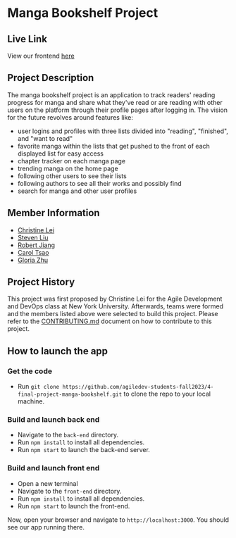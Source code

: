 # Manga Bookshelf Project

## Live Link
View our frontend [here](https://dolphin-app-k989q.ondigitalocean.app/)

## Project Description
The manga bookshelf project is an application to track readers' reading progress for manga and share what they've read or are reading with other users on the platform through their profile pages after logging in. The vision for the future revolves around features like:
- user logins and profiles with three lists divided into "reading", "finished", and "want to read"
- favorite manga within the lists that get pushed to the front of each displayed list for easy access
- chapter tracker on each manga page
- trending manga on the home page
- following other users to see their lists
- following authors to see all their works and possibly find
- search for manga and other user profiles

## Member Information
- [Christine Lei](https://github.com/Christine-Lei)
- [Steven Liu](https://github.com/ltaoming)
- [Robert Jiang](https://github.com/robert-juang)
- [Carol Tsao](https://github.com/cmtsao)
- [Gloria Zhu](https://github.com/gzhu725)

## Project History
This project was first proposed by Christine Lei for the Agile Development and DevOps class at New York University. Afterwards, teams were formed and the members listed above were selected to build this project. Please refer to the [CONTRIBUTING.md](./CONTRIBUTING.md) document on how to contribute to this project.

## How to launch the app
### Get the code
* Run ```git clone https://github.com/agiledev-students-fall2023/4-final-project-manga-bookshelf.git``` to clone the repo to your local machine.
### Build and launch back end
* Navigate to the ```back-end``` directory.
* Run ```npm install``` to install all dependencies.
* Run ```npm start``` to launch the back-end server.
### Build and launch front end
* Open a new terminal
* Navigate to the ```front-end``` directory.
* Run ```npm install``` to install all dependencies.
* Run ```npm start``` to launch the front-end.

Now, open your browser and navigate to ```http://localhost:3000```. You should see our app running there.

